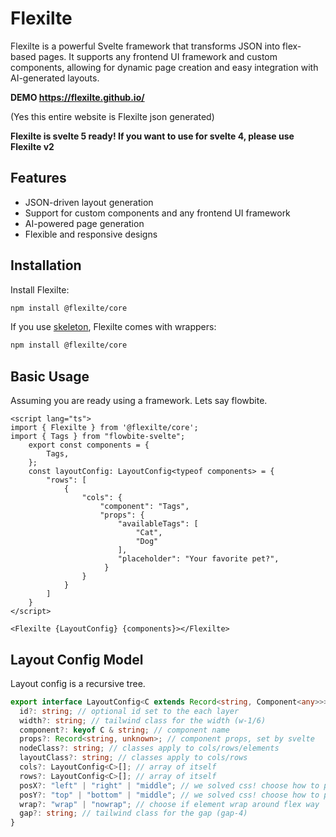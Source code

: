 # Flexilte

Flexilte is a powerful Svelte framework that transforms JSON into flex-based pages. It supports any frontend UI framework and custom components, allowing for dynamic page creation and easy integration with AI-generated layouts.

**DEMO https://flexilte.github.io/**

(Yes this entire website is Flexilte json generated)

**Flexilte is svelte 5 ready! If you want to use for svelte 4, please use Flexilte v2**

## Features

- JSON-driven layout generation
- Support for custom components and any frontend UI framework
- AI-powered page generation
- Flexible and responsive designs

## Installation

Install Flexilte:

```bash
npm install @flexilte/core
```

If you use [skeleton](https://github.com/skeletonlabs/skeleton), Flexilte comes with wrappers:

```bash
npm install @flexilte/core
```

## Basic Usage

Assuming you are ready using a framework. Lets say flowbite.

```svelte
<script lang="ts">
import { Flexilte } from '@flexilte/core';
import { Tags } from "flowbite-svelte";
    export const components = {
        Tags,
    };
    const layoutConfig: LayoutConfig<typeof components> = {
        "rows": [
            {
                "cols": {
                    "component": "Tags",
                    "props": {
                        "availableTags": [
                            "Cat",
                            "Dog"
                        ],
                        "placeholder": "Your favorite pet?",
                     }
                }
            }
        ]
    }
</script>

<Flexilte {LayoutConfig} {components}></Flexilte>
```

## Layout Config Model

Layout config is a recursive tree.

```ts
export interface LayoutConfig<C extends Record<string, Component<any>>> {
  id?: string; // optional id set to the each layer
  width?: string; // tailwind class for the width (w-1/6)
  component?: keyof C & string; // component name
  props?: Record<string, unknown>; // component props, set by svelte
  nodeClass?: string; // classes apply to cols/rows/elements
  layoutClass?: string; // classes apply to cols/rows
  cols?: LayoutConfig<C>[]; // array of itself
  rows?: LayoutConfig<C>[]; // array of itself
  posX?: "left" | "right" | "middle"; // we solved css! choose how to position your element horizontally
  posY?: "top" | "bottom" | "middle"; // we solved css! choose how to position your element vertically
  wrap?: "wrap" | "nowrap"; // choose if element wrap around flex way
  gap?: string; // tailwind class for the gap (gap-4)
}
```
